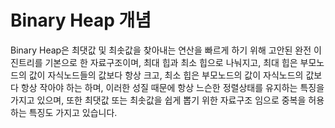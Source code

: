 # Binary Heap 개념

Binary Heap은 최댓값 및 최솟값을 찾아내는 연산을 빠르게 하기 위해 고안된 완전 이진트리를 기본으로 한 자료구조이며, 
최대 힙과 최소 힙으로 나눠지고, 최대 힙은 부모노드의 값이 자식노드들의 값보다 항상 크고, 최소 힙은 부모노드의 값이 자식노드의 값보다 항상 작아야 하는 하며, 이러한 성질 때문에 항상 느슨한 정렬상태를 유지하는 특징을 가지고 있으며, 또한 최댓값 또는 최솟값을 쉽게 뽑기 위한 자료구조 임으로 중복을 허용하는 특징도 가지고 있습니다.